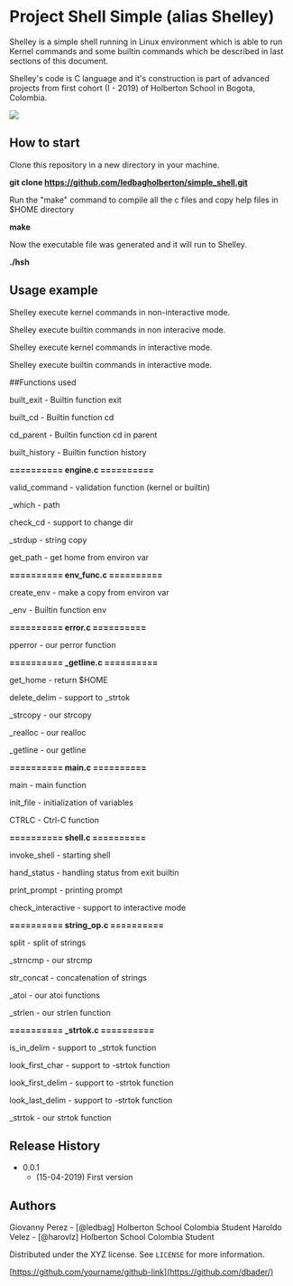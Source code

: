 # Project Shell Simple (alias Shelley)

Shelley is a simple shell running in Linux environment which is able to run Kernel commands and some builtin commands 
which be described in last sections of this document.

Shelley's code is C language and it's construction is part of advanced projects from first cohort (I - 2019) of Holberton School in Bogota, Colombia.

![](header.png)

## How to start

Clone this repository in a new directory in your machine. 

<b> git clone https://github.com/ledbagholberton/simple_shell.git </b>

Run the "make" command to compile all the c files and copy help files in $HOME directory

<b> make </b>

Now the executable file <hsh> was generated and it will run to Shelley.

<b> ./hsh </b>

## Usage example

Shelley execute kernel commands in non-interactive mode. 


Shelley execute builtin commands in non interacive mode.


Shelley execute kernel commands in interactive mode.


Shelley execute builtin commands in interactive mode.

##Functions used

built_exit          - Builtin function exit

built_cd            - Builtin function cd

cd_parent           - Builtin function cd in parent

built_history       - Builtin function history 


<b> ========== engine.c ========== </b>

valid_command       - validation function (kernel or builtin)

_which              - path 

check_cd            - support to change dir

_strdup             - string copy

get_path            - get home from environ var


<b> ========== env_func.c ========== </b>

create_env          - make a copy from environ var

_env                - Builtin function env


<b> ========== error.c ========== </b>

pperror             - our perror function

<b> ========== _getline.c ========== </b>

get_home            - return $HOME

delete_delim        - support to _strtok

_strcopy            - our strcopy

_realloc            - our realloc

_getline            - our getline

<b> ========== main.c ========== </b>

main                - main function

init_file           - initialization of variables

CTRLC               - Ctrl-C function

<b> ========== shell.c ========== </b>

invoke_shell        - starting shell

hand_status         - handling status from exit builtin

print_prompt        - printing prompt 

check_interactive   - support to interactive mode

<b> ========== string_op.c ========== </b>

split               - split of strings

_strncmp            - our strcmp

str_concat          - concatenation of strings

_atoi               - our atoi functions

_strlen             - our strlen function

<b> ========== _strtok.c ========== </b>

is_in_delim         - support to _strtok function

look_first_char     - support to -strtok function

look_first_delim    - support to -strtok function

look_last_delim     - support to -strtok function

_strtok             - our strtok function

## Release History

* 0.0.1
    * (15-04-2019) First version

## Authors

Giovanny Perez - [@ledbag] Holberton School Colombia Student
Haroldo Velez - [@harovlz] Holberton School Colombia Student

Distributed under the XYZ license. See ``LICENSE`` for more information.

[https://github.com/yourname/github-link](https://github.com/dbader/)
